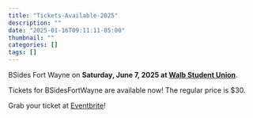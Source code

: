 ```yaml
---
title: "Tickets-Available-2025"
description: ""
date: "2025-01-16T09:11:11-05:00"
thumbnail: ""
categories: []
tags: []
---
```


BSides Fort Wayne on **Saturday, June 7, 2025 at
[Walb Student Union](https://www.pfw.edu/wuo)**.

Tickets for BSidesFortWayne are available now! The regular price is $30.

Grab your ticket at [Eventbrite](https://bsidesfortwayne2025.eventbrite.com/)!